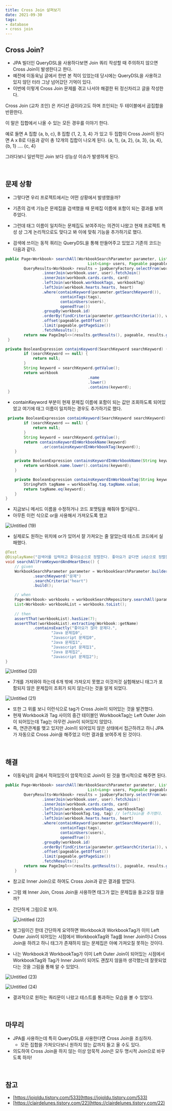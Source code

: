 ```yaml
---
title: Cross Join 살펴보기
date: 2021-09-30  
tags:
- database
- cross join
---
```


## Cross Join?

- JPA 빌더인 QueryDSL을 사용하다보면 Join 쿼리 작성할 때 주의하지 않으면 Cross Join이 발생한다고 한다.
- 예전에 이동욱님 글에서 한번 본 적이 있었는데 당시에는 QueryDSL을 사용하고 있지 않던 터라 그냥 넘어갔던 기억이 있다.
- 이번에 이렇게 Cross Join 문제를 겪고 나서야 해결한 뒤 정신차리고 글을 작성한다.

Cross Join (교차 조인) 은 카디션 곱이라고도 하며 조인되는 두 테이블에서 곱집합을 반환한다.

이 말은 집합에서 나올 수 있는 모든 경우를 이야기 한다.

예로 들면 A 집합 {a, b, c}, B 집합 {1, 2, 3, 4} 가 있고 두 집합이 Cross Join이 된다면 A x B로 다음과 같이 총 12개의 집합이 나오게 된다.
{a, 1}, {a, 2}, {a, 3}, {a, 4}, {b, 1} .... {c, 4}

그러다보니 일반적인 Join 보다 성능상 이슈가 발생하게 된다.

<br/>

## 문제 상황

- 그렇다면 우리 프로젝트에서는 어떤 상황에서 발생했을까?

- 기존의 검색 기능은 문제집을 검색했을 때 문제집 이름에 포함이 되는 결과를 보여주었다.
- 그런데 태그 이름이 일치하는 문제집도 보여주자는 의견이 나왔고 현재 프로젝트 특성 상 그게 논리적으로도 맞다고 봐 이에 맞춰 기능을 추가하기로 했다.

- 검색에 쓰이는 동적 쿼리는 QueryDSL을 통해 만들어주고 있었고 기존의 코드는 다음과 같다.

```java
public Page<Workbook> searchAll(WorkbookSearchParameter parameter, List<Long> tags,
                                    List<Long> users, Pageable pageable) {
        QueryResults<Workbook> results = jpaQueryFactory.selectFrom(workbook)
                .innerJoin(workbook.user, user).fetchJoin()
                .innerJoin(workbook.cards.cards, card)
                .leftJoin(workbook.workbookTags, workbookTag)
                .leftJoin(workbook.hearts.hearts, heart)
                .where(containKeyword(parameter.getSearchKeyword()),
                        containTags(tags),
                        containUsers(users),
                        openedTrue())
                .groupBy(workbook.id)
                .orderBy(findCriteria(parameter.getSearchCriteria()), workbook.id.asc())
                .offset(pageable.getOffset())
                .limit(pageable.getPageSize())
                .fetchResults();
        return new PageImpl<>(results.getResults(), pageable, results.getTotal());
 }

private BooleanExpression containKeyword(SearchKeyword searchKeyword) {
        if (searchKeyword == null) {
            return null;
        }
        String keyword = searchKeyword.getValue();
        return workbook
									.name
									.lower()
									.contains(keyword);
 }
```

- containKeyword 부분이 현재 문제집 이름에 포함이 되는 값만 조회하도록 되어있었고 여기에 태그 이름이 일치하는 경우도 추가하기로 했다.

```java
 private BooleanExpression containKeyword(SearchKeyword searchKeyword) {
        if (searchKeyword == null) {
            return null;
        }
        String keyword = searchKeyword.getValue();
        return containsKeywordInWorkbookName(keyword)
                .or(containsKeywordInWorkbookTag(keyword));
    }

    private BooleanExpression containsKeywordInWorkbookName(String keyword) {
        return workbook.name.lower().contains(keyword);
    }

    private BooleanExpression containsKeywordInWorkbookTag(String keyword) {
        StringPath tagName = workbookTag.tag.tagName.value;
        return tagName.eq(keyword);
    }
}
```

- 지금보니 메서드 이름을 수정하거나 코드 포맷팅을 해줘야 할거같다..
- 아무튼 이런 식으로 or을 사용해서 가져오도록 했고

![Untitled (19)](https://user-images.githubusercontent.com/62014888/145753361-17a52122-7dd3-452e-86d3-09c1afaf4145.png)



- 실제로도 원하는 위치에 or가 있어서 잘 가져오는 줄 알았는데 테스트 코드에서 실패했다.

```java
@Test
@DisplayName("검색어를 입력하고 좋아요순으로 정렬한다. 좋아요가 같다면 id순으로 정렬한다.")
void searchAllFromKeywordAndHeartDesc() {
    // given
    WorkbookSearchParameter parameter = WorkbookSearchParameter.builder()
            .searchKeyword("문제")
            .searchCriteria("heart")
            .build();

    // when
    Page<Workbook> workbooks = workbookSearchRepository.searchAll(parameter, null, null, parameter.toPageRequest());
    List<Workbook> workbookList = workbooks.toList();
    
    // then
    assertThat(workbookList).hasSize(7);
    assertThat(workbookList).extracting(Workbook::getName)
            .containsExactly("좋아요가 많아 문제다.",
                    "Java 문제집0",
                    "Javascript 문제집0",
                    "Java 문제집1",
                    "Javascript 문제집1",
                    "Java 문제집2",
                    "Javascript 문제집2");
}
```

![Untitled (20)](https://user-images.githubusercontent.com/62014888/145753391-420df9f4-5d75-4f91-a11b-2c30e5f86d46.png)

- 7개를 가져와야 하는데 6개 밖에 가져오지 못했고 이것저것 실험해보니 태그가 포함되지 않은 문제집이 조회가 되지 않는다는 것을 알게 되었다.

![Untitled (21)](https://user-images.githubusercontent.com/62014888/145753398-c02cc4e8-5111-4618-acb9-70c64e12b5ad.png)

- 또한 그 위를 보니 이런식으로 tag가 Cross Join이 되어있는 것을 발견했다.
- 현재 Workbook과 Tag 사이의 중간 테이블인 WorkbookTag는 Left Outer Join이 되어있는데 Tag는 아무런 Join이 되어있지 않았다.
- 즉, 연관관계를 맺고 있지만 Join이 되어있지 않은 상태에서 접근하려고 하니 JPA가 자동으로 Cross Join을 해주었고 이런 결과를 보여주게 된 것이다.

<br/>


## 해결

- 이동욱님의 글에서 적혀있듯이 암묵적으로 Join이 된 것을 명시적으로 해주면 된다.

```java
public Page<Workbook> searchAll(WorkbookSearchParameter parameter, List<Long> tags,
                                    List<Long> users, Pageable pageable) {
        QueryResults<Workbook> results = jpaQueryFactory.selectFrom(workbook)
                .innerJoin(workbook.user, user).fetchJoin()
                .innerJoin(workbook.cards.cards, card)
                .leftJoin(workbook.workbookTags, workbookTag)
                .leftJoin(workbookTag.tag, tag) // leftJoin을 추가했다.
                .leftJoin(workbook.hearts.hearts, heart)
                .where(containKeyword(parameter.getSearchKeyword()),
                        containTags(tags),
                        containUsers(users),
                        openedTrue())
                .groupBy(workbook.id)
                .orderBy(findCriteria(parameter.getSearchCriteria()), workbook.id.asc())
                .offset(pageable.getOffset())
                .limit(pageable.getPageSize())
                .fetchResults();
        return new PageImpl<>(results.getResults(), pageable, results.getTotal());
    }
```

- 참고로 Inner Join으로 하여도 Cross Join과 같은 결과를 받았다.
- 그럼 왜 Inner Join, Cross Join을 사용하면 태그가 없는 문제집을 들고오질 않을까?
- 간단하게 그림으로 보자.

    ![Untitled (22)](https://user-images.githubusercontent.com/62014888/145753448-87e9b1e8-b999-4ead-9720-498000750d83.png)

- 발그림이긴 한데 간단하게 요약하면 Workbook과 WorkbookTag가 이미 Left Outer Join이 되어있는 시점에서 WorkbookTag와 Tag를 Inner Join이나 Cross Join을 하려고 하니 태그가 존재하지 않는 문제집은 아예 가져오질 못하는 것이다.
- 나는 Workbook과 WorkbookTag가 이미 Left Outer Join이 되어있는 시점에서 WorkbookTag와 Tag가 Inner Join이 되어도 괜찮지 않을까 생각했는데 잘못되었다는 것을 그림을 통해 알 수 있었다.

![Untitled (23)](https://user-images.githubusercontent.com/62014888/145753556-587f276a-8f8d-4cca-b584-ef8536420a71.png)

![Untitled (24)](https://user-images.githubusercontent.com/62014888/145753559-df10dbb0-9abd-449f-aa54-173d4383c1ca.png)

- 결과적으로 원하는 쿼리문이 나왔고 테스트를 통과하는 모습을 볼 수 있었다.

<br/>


## 마무리

- JPA를 사용하는데 특히 QueryDSL을 사용한다면 Cross Join을 조심하자.
    - 모든 집합을 가져오다보니 원하지 않는 값까지 들고 올 수도 있다.
- 의도하여 Cross Join을 하지 않는 이상 암묵적 Join은 모두 명시적 Join으로 바꾸도록 하자!

<br/>

## 참고


- [https://jojoldu.tistory.com/533](https://jojoldu.tistory.com/533)
- [https://clairdelunes.tistory.com/22](https://clairdelunes.tistory.com/22)